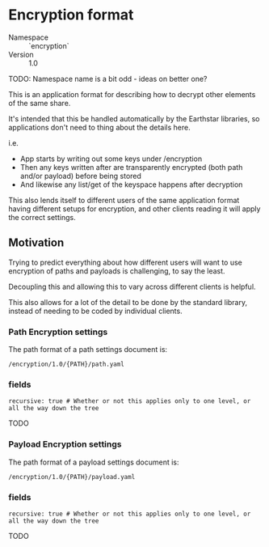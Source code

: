 # Encryption format

<dl>
	<dt>Namespace</dt><dd>`encryption`</dd>
	<dt>Version</dt><dd>1.0</dd>
</dl>

TODO: Namespace name is a bit odd - ideas on better one?

This is an application format for describing how to decrypt other elements of the same share.

It's intended that this be handled automatically by the Earthstar libraries, so applications don't need to thing about the details here.

i.e.
- App starts by writing out some keys under /encryption
- Then any keys written after are transparently encrypted (both path and/or payload) before being stored
- And likewise any list/get of the keyspace happens after decryption

This also lends itself to different users of the same application format having different setups for encryption, and other clients reading it will apply the correct settings.

## Motivation

Trying to predict everything about how different users will want to use encryption of paths and payloads is challenging, to say the least.

Decoupling this and allowing this to vary across different clients is helpful.

This also allows for a lot of the detail to be done by the standard library, instead of needing to be coded by individual clients.

### Path Encryption settings

The path format of a path settings document is:

```
/encryption/1.0/{PATH}/path.yaml
```

### fields

```
recursive: true # Whether or not this applies only to one level, or all the way down the tree
```

TODO

### Payload Encryption settings

The path format of a payload settings document is:

```
/encryption/1.0/{PATH}/payload.yaml
```

### fields

```
recursive: true # Whether or not this applies only to one level, or all the way down the tree
```

TODO
